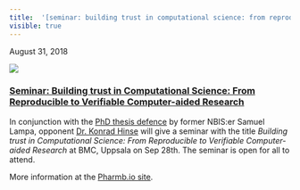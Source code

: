 ```yaml
---
title:  '[seminar: building trust in computational science: from reproducible to verifiable computer-aided research](<> "permalink for seminar: building trust in computational science: from reproducible to verifiable computer-aided research")'
visible: true
---
```

    

August 31, 2018

[![](/assets/img/logos/icon-share-twitter.png)](<https://twitter.com/share?url=https://nbis.se/news/2018/08/31/seminar-hinsen/> "Tweet it!")

###  [Seminar: Building trust in Computational Science: From Reproducible to Verifiable Computer-aided Research](<> "Permalink for Seminar: Building trust in Computational Science: From Reproducible to Verifiable Computer-aided Research")

In conjunction with the [PhD thesis defence](<https://pharmb.io/blog/dissertation-samuel/>) by former NBIS:er Samuel Lampa, opponent [Dr. Konrad Hinse](<http://khinsen.net/>) will give a seminar with the title _Building trust in Computational Science: From Reproducible to Verifiable Computer-aided Research_ at BMC, Uppsala on Sep 28th. The seminar is open for all to attend.

More information at the [Pharmb.io site](<https://pharmb.io/blog/khinsen-pres-2018/>).
